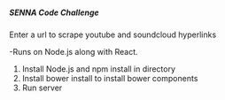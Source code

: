 ##### SENNA Code Challenge
Enter a url to scrape youtube and soundcloud hyperlinks

-Runs on Node.js along with React.

1. Install Node.js and npm install in directory
2. Install bower install to install bower components
3. Run server
